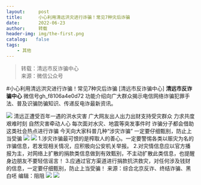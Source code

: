 ```yaml
---
layout:     post
title:      小心利用清远洪灾进行诈骗！常见7种灾后诈骗
date:       2022-06-23
author:     转载
header-img: img/the-first.png
catalog:   false
tags:
    - 其他
---
```


<blockquote><p>转载：清远市反诈骗中心<br>
来源：微信公众号</p></blockquote>

#小心利用清远洪灾进行诈骗！常见7种灾后诈骗
[清远市反诈骗中心]
**清远市反诈骗中心**
微信号gh_f8106a4e0d72
功能介绍向广大群众揭示电信网络诈骗犯罪手法、普及识骗防骗知识、传递反电诈最新资讯。

![]({{site.baseurl}}/postimg/3CxTSiafadcic5zyXUfbXLUClzlpaoknCpV4bErPg2kuuS97hoJJbNCtFOVZ9X0j5W26HDaregC5kibiaLGl8CPr9A.gif)
清远正遭受百年一遇的洪水灾害
广大网友出人出力出财支持受灾群众
力求共度艰难时刻
自然灾害牵动人心
每次面对水灾、地震等突发事件时
诈骗分子都会借助这类社会热点进行诈骗
今天向大家科普几种“涉灾诈骗”
一定要仔细甄别，防止上当受骗
![]({{site.baseurl}}/postimg/3CxTSiafadciciaV7LHBe3LJjcYUHX9ESDbae3z95QCE3OAwm0nmMw3oiaCCSSeiarxXl4HgxibYqgKz72gyQbr2KfSg.jpeg)
![]({{site.baseurl}}/postimg/3CxTSiafadcicSrq1TuCGjeg2XR8pkWTQy35zoTPIMPXzr1WuAj8qB3ZcbcVDsHhONZTzWhicTwzmQkTa4MDFcIyg.png)
1.涉灾诈骗最可恨的是榨取人的善心。一定要警惕各类以赈灾为名的诈骗信息，若发现相关情况，应积极向公安机关举报。
2.对灾情信息应以官方播报为主，对网络上扩散的捐款类信息做到有效甄别，不主动扩散此类信息，也提醒身边朋友不要轻信谣言！
3.应通过官方渠道进行捐款抗洪救灾，对任何涉及钱财的信息，一定要仔细甄别，防止上当受骗！
来源：综合北京反诈、终结诈骗、黑白呸
编辑：阻阻
![]({{site.baseurl}}/postimg/SUycX2yckdJ5YVVCpDYl0c5CbMTO3KgBTesbSxe5zKHlm2GQsTWAFTgswCXscN6Y9vuJHFcE77orSK7ClzYOdg.jpeg)
![]({{site.baseurl}}/postimg/3CxTSiafadcic5zyXUfbXLUClzlpaoknCpErldQhhamfG7KH1qHGrr3icT9iaAoE1B4noSO7EewO2k8fys5pMuaoog.gif)
